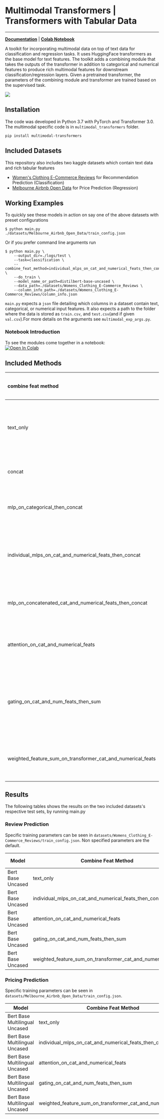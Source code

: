 # Multimodal Transformers | Transformers with Tabular Data

--------------------------------------------------------------------------------
**[Documentation](https://multimodal-toolkit.readthedocs.io/en/latest/index.html)** | **[Colab Notebook](https://multimodal-toolkit.readthedocs.io/en/latest/notes/colab_example.html)**

A toolkit for incorporating multimodal data on top of text data for classification
and regression tasks. It uses HuggingFace transformers as the base model for text features.
The toolkit adds a combining module that takes the outputs of the transformer in addition to categorical and numerical features
to produce rich multimodal features for downstream classification/regression layers.
Given a pretrained transformer, the parameters of the combining module and transformer are trained based
on the supervised task.

![](https://drive.google.com/uc?export=view&id=1aMNrv5kHDcaq8gS1EFtA6Ri4Tg_aff4E)



## Installation
The code was developed in Python 3.7 with PyTorch and Transformer 3.0.
The multimodal specific code is in `multimodal_transformers` folder.
```
pip install multimodal-transformers
```

## Included Datasets
This repository also includes two kaggle datasets which contain text data and 
rich tabular features
* [Women's Clothing E-Commerce Reviews](https://www.kaggle.com/nicapotato/womens-ecommerce-clothing-reviews) for Recommendation Prediction (Classification)
* [Melbourne Airbnb Open Data](https://www.kaggle.com/tylerx/melbourne-airbnb-open-data) for Price Prediction (Regression)

 

## Working Examples
To quickly see these models in action on say one of the above datasets with preset configurations 
```
$ python main.py ./datasets/Melbourne_Airbnb_Open_Data/train_config.json
```

Or if you prefer command line arguments run 
```
$ python main.py \
    --output_dir=./logs/test \
    --task=classification \
    --combine_feat_method=individual_mlps_on_cat_and_numerical_feats_then_concat \
    --do_train \
    --model_name_or_path=distilbert-base-uncased \
    --data_path=./datasets/Womens_Clothing_E-Commerce_Reviews \
    --column_info_path=./datasets/Womens_Clothing_E-Commerce_Reviews/column_info.json
```
`main.py` expects a `json` file detailing which columns in a dataset contain text, 
categorical, or numerical input features. It also expects a path to the folder where
the data is stored as `train.csv`, and `test.csv`(and if given `val.csv`).For more details on the arguments see 
`multimodal_exp_args.py`.
### Notebook Introduction
To see the modules come together in a notebook: \
[![Open In Colab](https://colab.research.google.com/assets/colab-badge.svg)](https://colab.research.google.com/github/georgianpartners/Multimodal-Toolkit/blob/master/notebooks/text_w_tabular_classification.ipynb)

## Included Methods
| combine feat method |description | requires both cat and num features | 
|:--------------|:-------------------|:-------|
| text_only | Uses just the text columns as processed by a HuggingFace transformer before final classifier layer(s). Essentially equivalent to HuggingFace's `ForSequenceClassification` models |  False | 
| concat | Concatenate transformer output, numerical feats, and categorical feats all at once before final classifier layer(s) | False |
| mlp_on_categorical_then_concat | MLP on categorical feats then concat transformer output, numerical feats, and processed categorical feats before final classifier layer(s) | False (Requires cat feats)
| individual_mlps_on_cat_and_numerical_feats_then_concat | Separate MLPs on categorical feats and numerical feats then concatenation of transformer output, with processed numerical feats, and processed categorical feats before final classifier layer(s). | False
| mlp_on_concatenated_cat_and_numerical_feats_then_concat | MLP on concatenated categorical and numerical feat then concatenated with transformer output before final classifier layer(s) | True
| attention_on_cat_and_numerical_feats | Attention based summation of transformer outputs, numerical feats, and categorical feats queried by transformer outputs before final classifier layer(s). | False
| gating_on_cat_and_num_feats_then_sum | Gated summation of transformer outputs, numerical feats, and categorical feats before final classifier layer(s). Inspired by [Integrating Multimodal Information in Large Pretrained Transformers](https://www.aclweb.org/anthology/2020.acl-main.214.pdf) which performs the mechanism for each token. | False
| weighted_feature_sum_on_transformer_cat_and_numerical_feats | Learnable weighted feature-wise sum of transformer outputs, numerical feats and categorical feats for each feature dimension before final classifier layer(s) | False

## Results
The following tables shows the results on the two included datasets's respective test sets, by running main.py 

### Review Prediction
Specific training parameters can be seen in `datasets/Womens_Clothing_E-Commerce_Reviews/train_config.json`.
Non specified parameters are the default. 

Model | Combine Feat Method |F1 | ROC AUC | PR AUC
--------|-------------|---------|------- | -------
Bert Base Uncased | text_only | 0.959 | 0.969 | 0.993
Bert Base Uncased | individual_mlps_on_cat_and_numerical_feats_then_concat | 0.958 | 0.968 | 0.993
Bert Base Uncased | attention_on_cat_and_numerical_feats | 0.959 | 0.970 | 0.993
Bert Base Uncased | gating_on_cat_and_num_feats_then_sum | 0.961 | **0.976** | **0.995**
Bert Base Uncased | weighted_feature_sum_on_transformer_cat_and_numerical_feats | **0.963** | **0.976** | 0.994


### Pricing Prediction
Specific training parameters can be seen in `datasets/Melbourne_Airbnb_Open_Data/train_config.json`.

Model | Combine Feat Method | MAE | RMSE | 
--------|-------------|---------|------- | 
Bert Base Multilingual Uncased | text_only | 78.77 | 175.93 |
Bert Base Multilingual Uncased | individual_mlps_on_cat_and_numerical_feats_then_concat | 58.58 | **158.69** 
Bert Base Multilingual Uncased | attention_on_cat_and_numerical_feats | 61.10 |160.51
Bert Base Multilingual Uncased | gating_on_cat_and_num_feats_then_sum | **57.56** | 159.22 
Bert Base Multilingual Uncased | weighted_feature_sum_on_transformer_cat_and_numerical_feats | 60.11 | 159.12 
